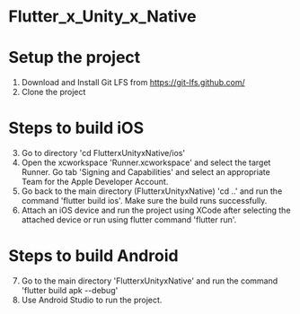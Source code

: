 # Flutter_x_Unity_x_Native

# Setup the project

1) Download and Install Git LFS from https://git-lfs.github.com/
2) Clone the project

# Steps to build iOS

3) Go to directory 'cd FlutterxUnityxNative/ios'
4) Open the xcworkspace 'Runner.xcworkspace' and select the target Runner. Go tab 'Signing and Capabilities' and select an appropriate Team for the Apple Developer Account. 
5) Go back to the main directory (FlutterxUnityxNative) 'cd ..' and run the command 'flutter build ios'. Make sure the build runs successfully.
6) Attach an iOS device and run the project using XCode after selecting the attached device or run using flutter command 'flutter run'.

# Steps to build Android

7) Go to the main directory 'FlutterxUnityxNative' and run the command 'flutter build apk --debug'
8) Use Android Studio to run the project.
  
  
